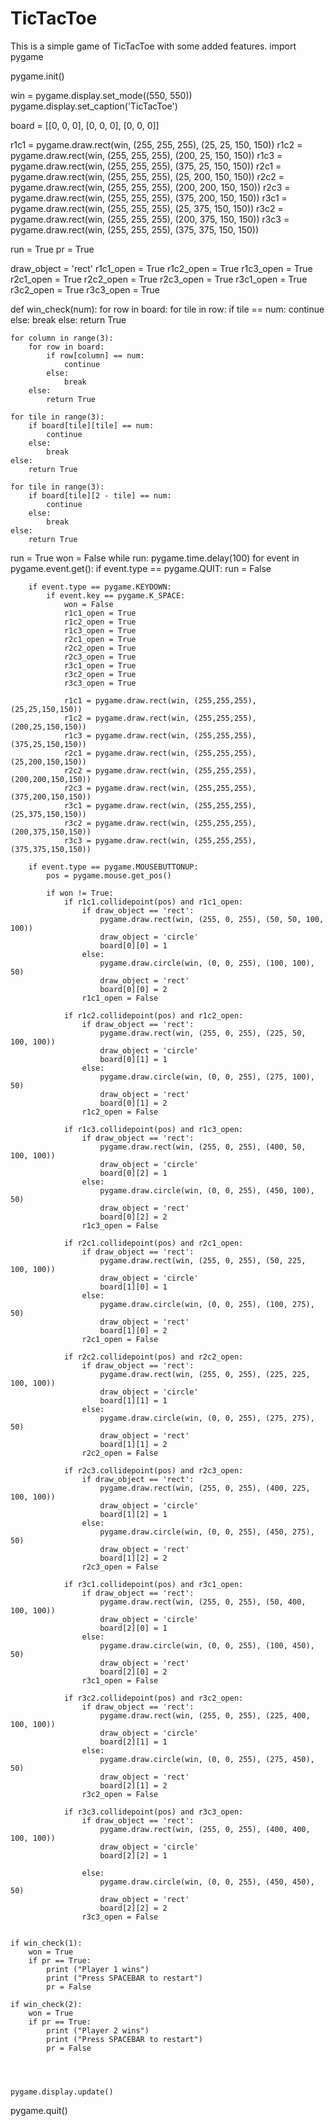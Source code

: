 # TicTacToe
This is a simple game of TicTacToe with some added features.
import pygame

pygame.init()

win = pygame.display.set_mode((550, 550))
pygame.display.set_caption('TicTacToe')

board = [[0, 0, 0], [0, 0, 0], [0, 0, 0]]

r1c1 = pygame.draw.rect(win, (255, 255, 255), (25, 25, 150, 150))
r1c2 = pygame.draw.rect(win, (255, 255, 255), (200, 25, 150, 150))
r1c3 = pygame.draw.rect(win, (255, 255, 255), (375, 25, 150, 150))
r2c1 = pygame.draw.rect(win, (255, 255, 255), (25, 200, 150, 150))
r2c2 = pygame.draw.rect(win, (255, 255, 255), (200, 200, 150, 150))
r2c3 = pygame.draw.rect(win, (255, 255, 255), (375, 200, 150, 150))
r3c1 = pygame.draw.rect(win, (255, 255, 255), (25, 375, 150, 150))
r3c2 = pygame.draw.rect(win, (255, 255, 255), (200, 375, 150, 150))
r3c3 = pygame.draw.rect(win, (255, 255, 255), (375, 375, 150, 150))

run = True
pr = True

draw_object = 'rect'
r1c1_open = True
r1c2_open = True
r1c3_open = True
r2c1_open = True
r2c2_open = True
r2c3_open = True
r3c1_open = True
r3c2_open = True
r3c3_open = True


def win_check(num):
    for row in board:
        for tile in row:
            if tile == num:
                continue
            else:
                break
        else:
            return True

    for column in range(3):
        for row in board:
            if row[column] == num:
                continue
            else:
                break
        else:
            return True

    for tile in range(3):
        if board[tile][tile] == num:
            continue
        else:
            break
    else:
        return True

    for tile in range(3):
        if board[tile][2 - tile] == num:
            continue
        else:
            break
    else:
        return True


run = True
won = False
while run:
    pygame.time.delay(100)
    for event in pygame.event.get():
        if event.type == pygame.QUIT:
            run = False

        if event.type == pygame.KEYDOWN:
            if event.key == pygame.K_SPACE:
                won = False
                r1c1_open = True
                r1c2_open = True
                r1c3_open = True
                r2c1_open = True
                r2c2_open = True
                r2c3_open = True
                r3c1_open = True
                r3c2_open = True
                r3c3_open = True

                r1c1 = pygame.draw.rect(win, (255,255,255), (25,25,150,150))
                r1c2 = pygame.draw.rect(win, (255,255,255), (200,25,150,150))
                r1c3 = pygame.draw.rect(win, (255,255,255), (375,25,150,150))
                r2c1 = pygame.draw.rect(win, (255,255,255), (25,200,150,150))
                r2c2 = pygame.draw.rect(win, (255,255,255), (200,200,150,150))
                r2c3 = pygame.draw.rect(win, (255,255,255), (375,200,150,150))
                r3c1 = pygame.draw.rect(win, (255,255,255), (25,375,150,150))
                r3c2 = pygame.draw.rect(win, (255,255,255), (200,375,150,150))
                r3c3 = pygame.draw.rect(win, (255,255,255), (375,375,150,150))

        if event.type == pygame.MOUSEBUTTONUP:
            pos = pygame.mouse.get_pos()

            if won != True:
                if r1c1.collidepoint(pos) and r1c1_open:
                    if draw_object == 'rect':
                        pygame.draw.rect(win, (255, 0, 255), (50, 50, 100, 100))
                        draw_object = 'circle'
                        board[0][0] = 1
                    else:
                        pygame.draw.circle(win, (0, 0, 255), (100, 100), 50)
                        draw_object = 'rect'
                        board[0][0] = 2
                    r1c1_open = False

                if r1c2.collidepoint(pos) and r1c2_open:
                    if draw_object == 'rect':
                        pygame.draw.rect(win, (255, 0, 255), (225, 50, 100, 100))
                        draw_object = 'circle'
                        board[0][1] = 1
                    else:
                        pygame.draw.circle(win, (0, 0, 255), (275, 100), 50)
                        draw_object = 'rect'
                        board[0][1] = 2
                    r1c2_open = False

                if r1c3.collidepoint(pos) and r1c3_open:
                    if draw_object == 'rect':
                        pygame.draw.rect(win, (255, 0, 255), (400, 50, 100, 100))
                        draw_object = 'circle'
                        board[0][2] = 1
                    else:
                        pygame.draw.circle(win, (0, 0, 255), (450, 100), 50)
                        draw_object = 'rect'
                        board[0][2] = 2
                    r1c3_open = False

                if r2c1.collidepoint(pos) and r2c1_open:
                    if draw_object == 'rect':
                        pygame.draw.rect(win, (255, 0, 255), (50, 225, 100, 100))
                        draw_object = 'circle'
                        board[1][0] = 1
                    else:
                        pygame.draw.circle(win, (0, 0, 255), (100, 275), 50)
                        draw_object = 'rect'
                        board[1][0] = 2
                    r2c1_open = False

                if r2c2.collidepoint(pos) and r2c2_open:
                    if draw_object == 'rect':
                        pygame.draw.rect(win, (255, 0, 255), (225, 225, 100, 100))
                        draw_object = 'circle'
                        board[1][1] = 1
                    else:
                        pygame.draw.circle(win, (0, 0, 255), (275, 275), 50)
                        draw_object = 'rect'
                        board[1][1] = 2
                    r2c2_open = False

                if r2c3.collidepoint(pos) and r2c3_open:
                    if draw_object == 'rect':
                        pygame.draw.rect(win, (255, 0, 255), (400, 225, 100, 100))
                        draw_object = 'circle'
                        board[1][2] = 1
                    else:
                        pygame.draw.circle(win, (0, 0, 255), (450, 275), 50)
                        draw_object = 'rect'
                        board[1][2] = 2
                    r2c3_open = False

                if r3c1.collidepoint(pos) and r3c1_open:
                    if draw_object == 'rect':
                        pygame.draw.rect(win, (255, 0, 255), (50, 400, 100, 100))
                        draw_object = 'circle'
                        board[2][0] = 1
                    else:
                        pygame.draw.circle(win, (0, 0, 255), (100, 450), 50)
                        draw_object = 'rect'
                        board[2][0] = 2
                    r3c1_open = False

                if r3c2.collidepoint(pos) and r3c2_open:
                    if draw_object == 'rect':
                        pygame.draw.rect(win, (255, 0, 255), (225, 400, 100, 100))
                        draw_object = 'circle'
                        board[2][1] = 1
                    else:
                        pygame.draw.circle(win, (0, 0, 255), (275, 450), 50)
                        draw_object = 'rect'
                        board[2][1] = 2
                    r3c2_open = False

                if r3c3.collidepoint(pos) and r3c3_open:
                    if draw_object == 'rect':
                        pygame.draw.rect(win, (255, 0, 255), (400, 400, 100, 100))
                        draw_object = 'circle'
                        board[2][2] = 1

                    else:
                        pygame.draw.circle(win, (0, 0, 255), (450, 450), 50)
                        draw_object = 'rect'
                        board[2][2] = 2
                    r3c3_open = False

    
    if win_check(1):
        won = True
        if pr == True:
            print ("Player 1 wins")
            print ("Press SPACEBAR to restart")
            pr = False
    
    if win_check(2):
        won = True
        if pr == True:
            print ("Player 2 wins")
            print ("Press SPACEBAR to restart")
            pr = False


    

    pygame.display.update()

pygame.quit()

